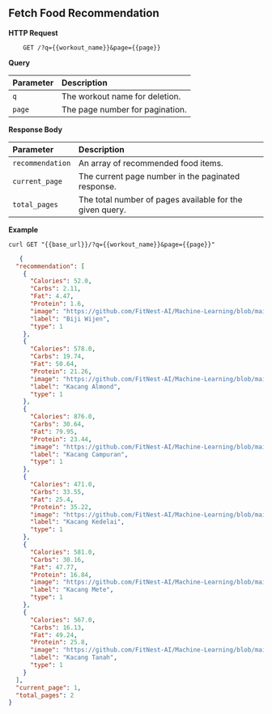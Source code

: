 ## Fetch Food Recommendation

**HTTP Request**

```
    GET /?q={{workout_name}}&page={{page}}
```

**Query**

| Parameter | Description                         |
| :-------- | :---------------------------------- |
| `q`       | The workout name for deletion.       |
| `page`    | The page number for pagination.      |

**Response Body**

| Parameter          | Description                                                               |
| :------------------ | :------------------------------------------------------------------------ |
| `recommendation`   | An array of recommended food items.                                      |
| `current_page`     | The current page number in the paginated response.                        |
| `total_pages`      | The total number of pages available for the given query.                  |


**Example**

```
curl GET "{{base_url}}/?q={{workout_name}}&page={{page}}"
```

```JSON
   {
  "recommendation": [
    {
      "Calories": 52.0,
      "Carbs": 2.11,
      "Fat": 4.47,
      "Protein": 1.6,
      "image": "https://github.com/FitNest-AI/Machine-Learning/blob/main/Datasets/Tracker/images/biji%20wijen.jpg",
      "label": "Biji Wijen",
      "type": 1
    },
    {
      "Calories": 578.0,
      "Carbs": 19.74,
      "Fat": 50.64,
      "Protein": 21.26,
      "image": "https://github.com/FitNest-AI/Machine-Learning/blob/main/Datasets/Tracker/images/kacang%20almond.jpg",
      "label": "Kacang Almond",
      "type": 1
    },
    {
      "Calories": 876.0,
      "Carbs": 30.64,
      "Fat": 79.95,
      "Protein": 23.44,
      "image": "https://github.com/FitNest-AI/Machine-Learning/blob/main/Datasets/Tracker/images/kacang%20campuran.jpg",
      "label": "Kacang Campuran",
      "type": 1
    },
    {
      "Calories": 471.0,
      "Carbs": 33.55,
      "Fat": 25.4,
      "Protein": 35.22,
      "image": "https://github.com/FitNest-AI/Machine-Learning/blob/main/Datasets/Tracker/images/kacang%20kedelai.jpg",
      "label": "Kacang Kedelai",
      "type": 1
    },
    {
      "Calories": 581.0,
      "Carbs": 30.16,
      "Fat": 47.77,
      "Protein": 16.84,
      "image": "https://github.com/FitNest-AI/Machine-Learning/blob/main/Datasets/Tracker/images/kacang%20mete.jpg",
      "label": "Kacang Mete",
      "type": 1
    },
    {
      "Calories": 567.0,
      "Carbs": 16.13,
      "Fat": 49.24,
      "Protein": 25.8,
      "image": "https://github.com/FitNest-AI/Machine-Learning/blob/main/Datasets/Tracker/images/kacang%20tanah.jpg",
      "label": "Kacang Tanah",
      "type": 1
    }
  ],
  "current_page": 1,
  "total_pages": 2
}

```